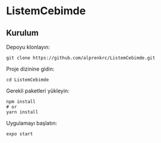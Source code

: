 ﻿# ListemCebimde

## Kurulum

Depoyu klonlayın:
```
git clone https://github.com/alprenkrc/ListemCebimde.git
```
Proje dizinine gidin:
```
cd ListemCebimde
```
Gerekli paketleri yükleyin:
```
npm install
# or
yarn install
```
Uygulamayı başlatın:
```
expo start
```
